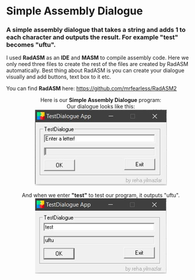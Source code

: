 # Simple Assembly Dialogue
### A simple assembly dialogue that takes a string and adds 1 to each character and outputs the result. For example "test" becomes "uftu".

I used **RadASM** as an **IDE** and **MASM** to compile assembly code. Here we only need three files to create the rest of the files are created by RadASM automatically. Best thing about RadASM is you can create your dialogue visually and add buttons, text box to it etc.

You can find **RadASM** here: https://github.com/mrfearless/RadASM2



<p align="center">
 Here is our <strong>Simple Assembly Dialogue</strong> program:<br>
Our dialogue looks like this:<br>
  <img src="https://github.com/rehayilmazlar/simpleAssemblyDialogue/blob/main/Images/1.JPG" />
</p>

<p align="center">
 And when we enter <strong>"test"</strong> to test our program, it outputs "uftu".<br>
  <img src="https://github.com/rehayilmazlar/simpleAssemblyDialogue/blob/main/Images/2.JPG" />
</p>


